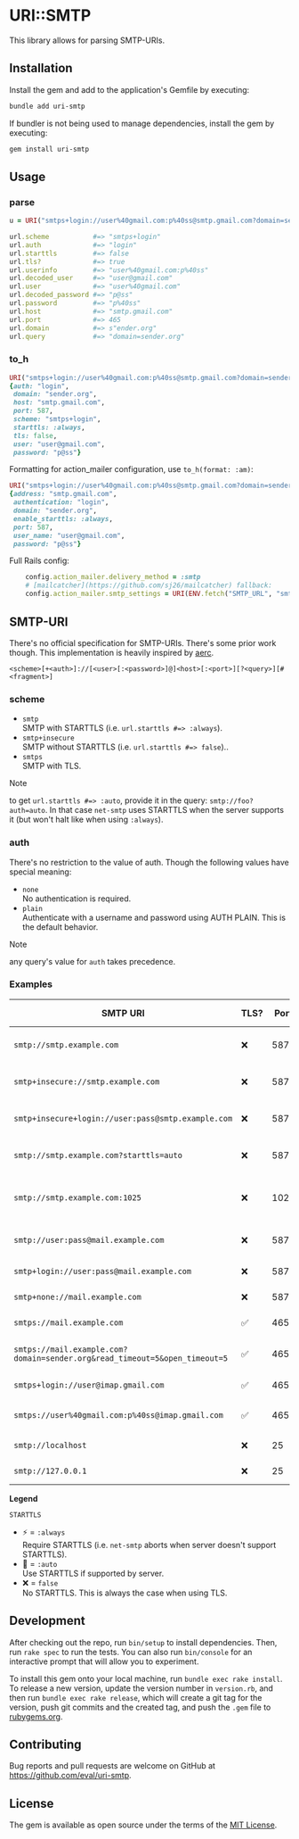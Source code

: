 # URI::SMTP

This library allows for parsing SMTP-URIs.

## Installation

Install the gem and add to the application's Gemfile by executing:

```bash
bundle add uri-smtp
```

If bundler is not being used to manage dependencies, install the gem by executing:

```bash
gem install uri-smtp
```

## Usage

### parse

```ruby
u = URI("smtps+login://user%40gmail.com:p%40ss@smtp.gmail.com?domain=sender.org")

url.scheme           #=> "smtps+login"
url.auth             #=> "login"
url.starttls         #=> false
url.tls?             #=> true
url.userinfo         #=> "user%40gmail.com:p%40ss"
url.decoded_user     #=> "user@gmail.com"
url.user             #=> "user%40gmail.com"
url.decoded_password #=> "p@ss"
url.password         #=> "p%40ss"
url.host             #=> "smtp.gmail.com"
url.port             #=> 465
url.domain           #=> s"ender.org"
url.query            #=> "domain=sender.org"
```

### to_h

```ruby
URI("smtps+login://user%40gmail.com:p%40ss@smtp.gmail.com?domain=sender.org").to_h
{auth: "login",
 domain: "sender.org",
 host: "smtp.gmail.com",
 port: 587,
 scheme: "smtps+login",
 starttls: :always,
 tls: false,
 user: "user@gmail.com",
 password: "p@ss"}
```

Formatting for action_mailer configuration, use `to_h(format: :am)`:
```ruby
URI("smtps+login://user%40gmail.com:p%40ss@smtp.gmail.com?domain=sender.org").to_h(format: :am)
{address: "smtp.gmail.com",
 authentication: "login",
 domain: "sender.org",
 enable_starttls: :always,
 port: 587,
 user_name: "user@gmail.com",
 password: "p@ss"}
```


Full Rails config:
```ruby
    config.action_mailer.delivery_method = :smtp
    # [mailcatcher](https://github.com/sj26/mailcatcher) fallback:
    config.action_mailer.smtp_settings = URI(ENV.fetch("SMTP_URL", "smtp://127.0.0.1:1025")).to_h(format: :am)
```

## SMTP-URI

There's no official specification for SMTP-URIs. There's some prior work though. This implementation is heavily inspired by [aerc](https://git.sr.ht/~rjarry/aerc/tree/master/item/doc/aerc-smtp.5.scd).  

`<scheme>[+<auth>]://[<user>[:<password>]@]<host>[:<port>][?<query>][#<fragment>]`

### scheme

- `smtp`  
  SMTP with STARTTLS (i.e. `url.starttls #=> :always`).
- `smtp+insecure`  
  SMTP without STARTTLS (i.e. `url.starttls #=> false`)..
- `smtps`  
  SMTP with TLS.

> [!NOTE]
> to get `url.starttls #=> :auto`, provide it in the query: `smtp://foo?auth=auto`. In that case `net-smtp` uses STARTTLS when the server supports it (but won't halt like when using `:always`).


### auth

There's no restriction to the value of auth. Though the following values have special meaning:

- `none`  
  No authentication is required.
- `plain`  
  Authenticate with a username and password using AUTH PLAIN. This is the default behavior.

> [!NOTE]
> any query's value for `auth` takes precedence.

### Examples

| SMTP URI | TLS? | Port | STARTTLS | Auth Method | Notes |
|----------|---------|------|----------|-------------|-------|
| `smtp://smtp.example.com` | ❌ | 587 | ⚡ | none | Standard submission with STARTTLS `:always` |
| `smtp+insecure://smtp.example.com` | ❌ | 587 | ❌ | none | Standard submission without STARTTLS |
| `smtp+insecure+login://user:pass@smtp.example.com` | ❌ | 587 | ❌ | login | Authenticate insecurely using LOGIN auth |
| `smtp://smtp.example.com?starttls=auto` | ❌ | 587 | 🔄 | none | Standard submission with STARTTLS `:auto` |
| `smtp://smtp.example.com:1025` | ❌ | 1025 | ⚡ | none | Standard submission with STARTTLS `:always` on custom port |
| `smtp://user:pass@mail.example.com` | ❌ | 587 | ⚡ | plain | STARTTLS `:always` with (default) PLAIN auth |
| `smtp+login://user:pass@mail.example.com` | ❌ | 587 | ⚡ | login | STARTTLS `:always` with LOGIN auth |
| `smtp+none://mail.example.com` | ❌ | 587 | 🔄 | none | Explicit no authentication |
| `smtps://mail.example.com` | ✅ | 465 | ❌ | none | Direct TLS connection |
| `smtps://mail.example.com?domain=sender.org&read_timeout=5&open_timeout=5` | ✅ | 465 | ❌ | none | `domain`, `read_timeout` and `open_timeout` set |
| `smtps+login://user@imap.gmail.com` | ✅ | 465 | ❌ | login | Direct TLS with LOGIN auth |
| `smtps://user%40gmail.com:p%40ss@imap.gmail.com` | ✅ | 465 | ❌ | login | Direct TLS with encoded userinfo `user@gmail.com:p@ss` |
| `smtp://localhost` | ❌ | 25 | ❌ | none | Local delivery (no encryption) |
| `smtp://127.0.0.1` | ❌ | 25 | ❌ | none | Local delivery (no encryption) |

**Legend**

`STARTTLS`
- ⚡ = `:always`  
  Require STARTTLS (i.e. `net-smtp` aborts when server doesn't support STARTTLS).
- 🔄 = `:auto`  
  Use STARTTLS if supported by server.
- ❌ = `false`  
  No STARTTLS. This is always the case when using TLS.

## Development

After checking out the repo, run `bin/setup` to install dependencies. Then, run `rake spec` to run the tests. You can also run `bin/console` for an interactive prompt that will allow you to experiment.

To install this gem onto your local machine, run `bundle exec rake install`. To release a new version, update the version number in `version.rb`, and then run `bundle exec rake release`, which will create a git tag for the version, push git commits and the created tag, and push the `.gem` file to [rubygems.org](https://rubygems.org).

## Contributing

Bug reports and pull requests are welcome on GitHub at https://github.com/eval/uri-smtp.

## License

The gem is available as open source under the terms of the [MIT License](https://opensource.org/licenses/MIT).
